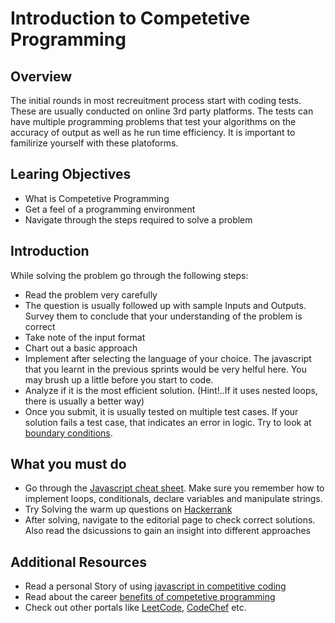 # Introduction to Competetive Programming

## Overview

The initial rounds in most recreuitment process start with coding tests. These are usually conducted on online 3rd party platforms. The tests can have multiple programming problems that test your algorithms on the accuracy of output as well as he run time efficiency. It is important to familirize yourself with these platoforms.

## Learing Objectives

- What is Competetive Programming
- Get a feel of a programming environment
- Navigate through the steps required to solve a problem

## Introduction

While solving the problem go through the following steps:

-   Read the problem very carefully
-   The question is usually followed up with sample Inputs and Outputs. Survey them to conclude that your understanding of the problem is correct
-   Take note of the input format
-   Chart out a basic approach
-   Implement after selecting the language of your choice. The javascript that you learnt in the previous sprints would be very helful here. You may brush up a little before you start to code.
-   Analyze if it is the most efficient solution. (Hint!..If it uses nested loops, there is usually a better way)
-   Once you submit, it is usually tested on multiple test cases. If your solution fails a test case, that indicates an error in logic. Try to look at [boundary conditions](https://www.google.com/search?q=boundary+conditions&ie=utf-8&oe=utf-8&aq=t).

## What you must do
- Go through the [Javascript cheat sheet](https://htmlcheatsheet.com/js/). Make sure you remember how to implement loops, conditionals, declare variables and manipulate strings.
-   Try Solving the warm up questions on [Hackerrank](https://www.hackerrank.com/interview/interview-preparation-kit/warmup/challenges)
-   After solving, navigate to the editorial page to check correct solutions. Also read the dsicussions to gain an insight into different approaches

## Additional Resources

-   Read a personal Story of using [javascript in competitive coding](https://hackernoon.com/javascript-for-algorithms-competitive-programming-45cf723cd16f)
-  Read about the career [benefits of competetive programming](https://blog.edx.org/5-career-benefits-of-competitive-programming/)
- Check out other portals like [LeetCode](https://leetcode.com/problemset/all/), [CodeChef](https://www.codechef.com) etc.
